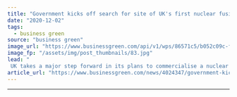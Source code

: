 ```yaml
---
title: "Government kicks off search for site of UK's first nuclear fusion power plant"
date: "2020-12-02"
tags: 
  - business green
source: "business green"
image_url: "https://www.businessgreen.com/api/v1/wps/86571c5/b052c09c-ff9d-47a3-9faa-f2dfde5b14ce/6/s300-gov-uk-185x114.jpg"
image_fp: "/assets/img/post_thumbnails/83.jpg"
lead: "
 UK takes a major step forward in its plans to commercialise a nuclear fusion power plant by 2040, inviting local communities to submit bids to host the country's inaugural project ..."
article_url: "https://www.businessgreen.com/news/4024347/government-kicks-search-site-uk-nuclear-fusion-power-plant"
---
```


---
